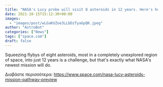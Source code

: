 ```yaml
---
title: "NASA's Lucy probe will visit 8 asteroids in 12 years. Here's how it will work."
date: 2021-10-15T15:12:30+00:00
images:
  - "images/post/wLGaKUZoe3LLbDzTyaGpQK.jpeg"
author: "AstroBot"
categories: ["News"]
tags: ["space.com"]
draft: false
---
```


Squeezing flybys of eight asteroids, most in a completely unexplored region of space, into just 12 years is a challenge, but that's exactly what NASA's newest mission will do. 

Διαβάστε περισσότερα: https://www.space.com/nasa-lucy-asteroids-mission-pathway-preview
